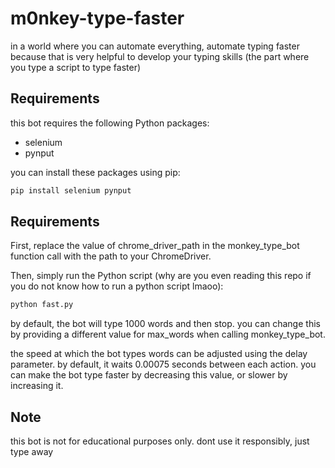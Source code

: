 # m0nkey-type-faster

in a world where you can automate everything, automate typing faster because that is very helpful to develop your typing skills (the part where you type a script to type faster) 

## Requirements

this bot requires the following Python packages:

- selenium
- pynput

you can install these packages using pip:

```bash
pip install selenium pynput
```


## Requirements
First, replace the value of chrome_driver_path in the monkey_type_bot function call with the path to your ChromeDriver.

Then, simply run the Python script (why are you even reading this repo if you do not know how to run a python script lmaoo):
```bash
python fast.py
```
by default, the bot will type 1000 words and then stop. you can change this by providing a different value for max_words when calling monkey_type_bot.

the speed at which the bot types words can be adjusted using the delay parameter. by default, it waits 0.00075 seconds between each action. you can make the bot type faster by decreasing this value, or slower by increasing it.

## Note

this bot is not for educational purposes only. dont use it responsibly, just type away

